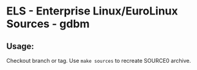 # ELS - Enterprise Linux/EuroLinux Sources - gdbm
 
## Usage:
  Checkout branch or tag. Use `make sources` to recreate  SOURCE0 archive.
